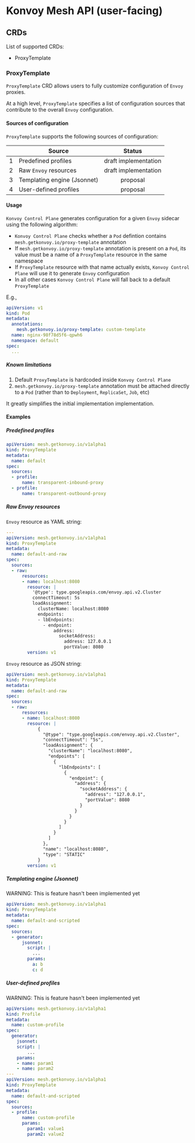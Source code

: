# Konvoy Mesh API (user-facing)

## CRDs

List of supported CRDs:

* ProxyTemplate

### ProxyTemplate

`ProxyTemplate` CRD allows users to fully customize configuration of `Envoy` proxies.

At a high level, `ProxyTemplate` specifies a list of configuration sources
that contribute to the overall `Envoy` configuration.

#### Sources of configuration

`ProxyTemplate` supports the following sources of configuration:

|   | Source                      | Status               |
| - | --------------------------- |:--------------------:|
| 1 | Predefined profiles         | draft implementation |
| 2 | Raw `Envoy` resources       | draft implementation |
| 3 | Templating engine (Jsonnet) | proposal             |
| 4 | User-defined profiles       | proposal             |

#### Usage

`Konvoy Control Plane` generates configuration for a given `Envoy` sidecar using the following algorithm:
* `Konvoy Control Plane` checks whether a `Pod` defintion contains `mesh.getkonvoy.io/proxy-template` annotation
* If `mesh.getkonvoy.io/proxy-template` annotation is present on a `Pod`, its value must be a name of a `ProxyTemplate` resource in the same namespace
* If `ProxyTemplate` resource with that name actually exists, `Konvoy Control Plane` will use it to generate `Envoy` configuration
* In all other cases `Konvoy Control Plane` will fall back to a default `ProxyTemplate`

E.g.,

```yaml
apiVersion: v1
kind: Pod
metadata:
  annotations:
    mesh.getkonvoy.io/proxy-template: custom-template
  name: nginx-98f78d5f6-qpwh6
  namespace: default
spec:
  ...
```

##### Known limitations

1. Default `ProxyTemplate` is hardcoded inside `Konvoy Control Plane`
2. `mesh.getkonvoy.io/proxy-template` annotation must be attached directly to a `Pod` (rather than to `Deployment`, `ReplicaSet`, `Job`, etc)

It greatly simplifies the initial implementation implementation.

#### Examples

##### Predefined profiles

```yaml
apiVersion: mesh.getkonvoy.io/v1alpha1
kind: ProxyTemplate
metadata:
  name: default
spec:
  sources:
  - profile:
      name: transparent-inbound-proxy
  - profile:
      name: transparent-outbound-proxy
```

##### Raw Envoy resources

`Envoy` resource as YAML string:
```yaml
---
apiVersion: mesh.getkonvoy.io/v1alpha1
kind: ProxyTemplate
metadata:
  name: default-and-raw
spec:
  sources:
  - raw:
      resources:
      - name: localhost:8080
        resource: |
          '@type': type.googleapis.com/envoy.api.v2.Cluster
          connectTimeout: 5s
          loadAssignment:
            clusterName: localhost:8080
            endpoints:
            - lbEndpoints:
              - endpoint:
                  address:
                    socketAddress:
                      address: 127.0.0.1
                      portValue: 8080
        version: v1
```

`Envoy` resource as JSON string:
```yaml
apiVersion: mesh.getkonvoy.io/v1alpha1
kind: ProxyTemplate
metadata:
  name: default-and-raw
spec:
  sources:
  - raw:
      resources:
      - name: localhost:8080
        resource: |
            {
              "@type": "type.googleapis.com/envoy.api.v2.Cluster",
              "connectTimeout": "5s",
              "loadAssignment": {
                "clusterName": "localhost:8080",
                "endpoints": [
                  {
                    "lbEndpoints": [
                      {
                        "endpoint": {
                          "address": {
                            "socketAddress": {
                              "address": "127.0.0.1",
                              "portValue": 8080
                            }
                          }
                        }
                      }
                    ]
                  }
                ]
              },
              "name": "localhost:8080",
              "type": "STATIC"
            }
        version: v1
```

##### Templating engine (Jsonnet)

WARNING: This is feature hasn't been implemented yet

```yaml
apiVersion: mesh.getkonvoy.io/v1alpha1
kind: ProxyTemplate
metadata:
  name: default-and-scripted
spec:
  sources:
  - generator:
      jsonnet:
        script: |
          ...
        params:
          a: b
          c: d
```

##### User-defined profiles

WARNING: This is feature hasn't been implemented yet

```yaml
apiVersion: mesh.getkonvoy.io/v1alpha1
kind: Profile
metadata:
  name: custom-profile
spec:
  generator:
    jsonnet:
    script: |
        ...
    params:
    - name: param1
    - name: param2
---
apiVersion: mesh.getkonvoy.io/v1alpha1
kind: ProxyTemplate
metadata:
  name: default-and-scripted
spec:
  sources:
  - profile:
      name: custom-profile
      params:
        param1: value1
        param2: value2
```
